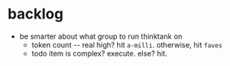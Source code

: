 # backlog

- be smarter about what group to run thinktank on
  - token count -- real high? hit `a-milli`. otherwise, hit `faves`
  - todo item is complex? execute. else? hit.

